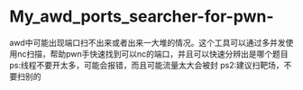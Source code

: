 # My_awd_ports_searcher-for-pwn-
awd中可能出现端口扫不出来或者出来一大堆的情况。这个工具可以通过多并发使用nc扫描，帮助pwn手快速找到可以nc的端口，并且可以快速分辨出是哪个题目
ps:线程不要开太多，可能会报错，而且可能流量太大会被封
ps2:建议扫靶场，不要扫别的
